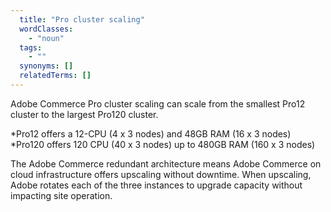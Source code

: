 ```yaml
---
  title: "Pro cluster scaling"
  wordClasses:
    - "noun"
  tags:
    - ""
  synonyms: []
  relatedTerms: []
---
```

Adobe Commerce Pro cluster scaling can scale from the smallest Pro12 cluster to the largest Pro120 cluster.

*Pro12 offers a 12-CPU (4 x 3 nodes) and 48GB RAM (16 x 3 nodes)
*Pro120 offers 120 CPU (40 x 3 nodes) up to 480GB RAM (160 x 3 nodes)

The Adobe Commerce redundant architecture means Adobe Commerce on cloud infrastructure offers upscaling without downtime. When upscaling, Adobe rotates each of the three instances to upgrade capacity without 
impacting site operation.
